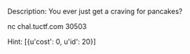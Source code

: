 Description:
You ever just get a craving for pancakes?

nc chal.tuctf.com 30503

Hint:
[{u'cost': 0, u'id': 20}]